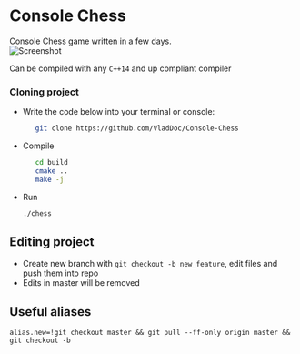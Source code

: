 # Console Chess

Console Chess game written in a few days.<br>
![Screenshot](https://i.ibb.co/pwFmND1/Chess.png "screen shot")

Can be compiled with any `C++14` and up compliant compiler

### Cloning project
 - Write the code below into your terminal or console:
   ```bash
      git clone https://github.com/VladDoc/Console-Chess 
   ```
 - Compile 
   ```bash
      cd build
      cmake ..
      make -j
     ```
 - Run 
   ```bash 
   ./chess
   ```
  
  ## Editing project
  - Create new branch with ```git checkout -b new_feature```, edit files and push them into repo
  - Edits in master will be removed
  
  ## Useful aliases
  ```alias.new=!git checkout master && git pull --ff-only origin master && git checkout -b```
